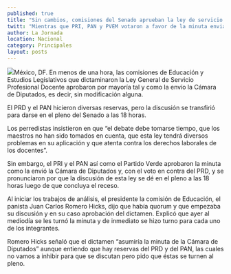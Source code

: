 ```yaml
---
published: true
title: "Sin cambios, comisiones del Senado aprueban la ley de servicio docente"
twitt: "Mientras que PRI, PAN y PVEM votaron a favor de la minuta enviada por diputados, PRD votó en contra, argumentando que los maestros no fueron tomados en cuenta, y que dicha ley atenta contra sus derechos laborales."
author: La Jornada
location: Nacional
category: Principales
layout: posts
---
```


![](http://i.imgur.com/A66gwAsm.jpg)México, DF. En menos de una hora, las comisiones de Educación y Estudios Legislativos que dictaminaron la Ley General de Servicio Profesional Docente aprobaron por mayoría tal y como la envío la Cámara de Diputados, es decir, sin modificación alguna.

El PRD y el PAN hicieron diversas reservas, pero la discusión se transfirió para darse en el pleno del Senado a las 18 horas.

Los perredistas insistieron en que “el debate debe tomarse tiempo, que los maestros no han sido tomados en cuenta, que esta ley tendrá diversos problemas en su aplicación y que atenta contra los derechos laborales de los docentes”.

Sin embargo, el PRI y el PAN así como el Partido Verde aprobaron la minuta como la envió la Cámara de Diputados y, con el voto en contra del PRD, y se pronunciaron por que la discusión de esta ley se dé en el pleno a las 18 horas luego de que concluya el receso. 

Al iniciar los trabajos de análisis, el presidente la comisión de Educación, el panista Juan Carlos Romero Hicks, dijo que había quorum y que empezaba su discusión y en su caso aprobación del dictamen. Explicó que ayer al mediodía se les turnó la minuta y de inmediato se hizo turno para cada uno de los integrantes.

Romero Hicks señaló que el dictamen “asumiría la minuta de la Cámara de Diputados” aunque entiendo que hay reservas del PRD y del PAN, las cuales no vamos a inhibir para que se discutan pero pido que éstas se turnen al pleno.
